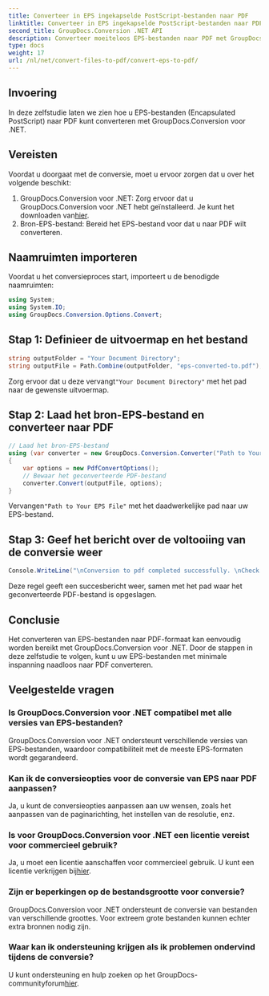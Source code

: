 ```yaml
---
title: Converteer in EPS ingekapselde PostScript-bestanden naar PDF
linktitle: Converteer in EPS ingekapselde PostScript-bestanden naar PDF
second_title: GroupDocs.Conversion .NET API
description: Converteer moeiteloos EPS-bestanden naar PDF met GroupDocs.Conversion voor .NET. Deze tutorial biedt een stapsgewijze handleiding voor een naadloze conversie.
type: docs
weight: 17
url: /nl/net/convert-files-to-pdf/convert-eps-to-pdf/
---
```

## Invoering
In deze zelfstudie laten we zien hoe u EPS-bestanden (Encapsulated PostScript) naar PDF kunt converteren met GroupDocs.Conversion voor .NET.
## Vereisten
Voordat u doorgaat met de conversie, moet u ervoor zorgen dat u over het volgende beschikt:
1.  GroupDocs.Conversion voor .NET: Zorg ervoor dat u GroupDocs.Conversion voor .NET hebt geïnstalleerd. Je kunt het downloaden van[hier](https://releases.groupdocs.com/conversion/net/).
2. Bron-EPS-bestand: Bereid het EPS-bestand voor dat u naar PDF wilt converteren.

## Naamruimten importeren
Voordat u het conversieproces start, importeert u de benodigde naamruimten:
```csharp
using System;
using System.IO;
using GroupDocs.Conversion.Options.Convert;
```
## Stap 1: Definieer de uitvoermap en het bestand
```csharp
string outputFolder = "Your Document Directory";
string outputFile = Path.Combine(outputFolder, "eps-converted-to.pdf");
```
 Zorg ervoor dat u deze vervangt`"Your Document Directory"` met het pad naar de gewenste uitvoermap.
## Stap 2: Laad het bron-EPS-bestand en converteer naar PDF
```csharp
// Laad het bron-EPS-bestand
using (var converter = new GroupDocs.Conversion.Converter("Path to Your EPS File"))
{
    var options = new PdfConvertOptions();
    // Bewaar het geconverteerde PDF-bestand
    converter.Convert(outputFile, options);
}
```
 Vervangen`"Path to Your EPS File"` met het daadwerkelijke pad naar uw EPS-bestand.
## Stap 3: Geef het bericht over de voltooiing van de conversie weer
```csharp
Console.WriteLine("\nConversion to pdf completed successfully. \nCheck output in {0}", outputFolder);
```
Deze regel geeft een succesbericht weer, samen met het pad waar het geconverteerde PDF-bestand is opgeslagen.

## Conclusie
Het converteren van EPS-bestanden naar PDF-formaat kan eenvoudig worden bereikt met GroupDocs.Conversion voor .NET. Door de stappen in deze zelfstudie te volgen, kunt u uw EPS-bestanden met minimale inspanning naadloos naar PDF converteren.
## Veelgestelde vragen
### Is GroupDocs.Conversion voor .NET compatibel met alle versies van EPS-bestanden?
GroupDocs.Conversion voor .NET ondersteunt verschillende versies van EPS-bestanden, waardoor compatibiliteit met de meeste EPS-formaten wordt gegarandeerd.
### Kan ik de conversieopties voor de conversie van EPS naar PDF aanpassen?
Ja, u kunt de conversieopties aanpassen aan uw wensen, zoals het aanpassen van de paginarichting, het instellen van de resolutie, enz.
### Is voor GroupDocs.Conversion voor .NET een licentie vereist voor commercieel gebruik?
 Ja, u moet een licentie aanschaffen voor commercieel gebruik. U kunt een licentie verkrijgen bij[hier](https://purchase.groupdocs.com/buy).
### Zijn er beperkingen op de bestandsgrootte voor conversie?
GroupDocs.Conversion voor .NET ondersteunt de conversie van bestanden van verschillende groottes. Voor extreem grote bestanden kunnen echter extra bronnen nodig zijn.
### Waar kan ik ondersteuning krijgen als ik problemen ondervind tijdens de conversie?
 U kunt ondersteuning en hulp zoeken op het GroupDocs-communityforum[hier](https://forum.groupdocs.com/c/conversion/11).